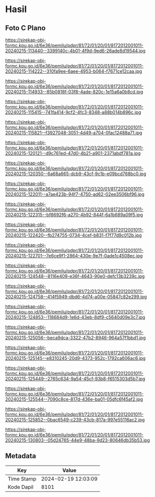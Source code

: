 # Hasil

## Foto C Plano

https://sirekap-obj-formc.kpu.go.id/6e36/pemilu/pdpr/81/72/01/20/01/8172012001011-20240215-113440--3399140c-4b01-4f9d-9ed6-26ade8d19544.jpg

https://sirekap-obj-formc.kpu.go.id/6e36/pemilu/pdpr/81/72/01/20/01/8172012001011-20240215-114222--310fa9ee-6aee-4953-b064-f7671ce12caa.jpg

https://sirekap-obj-formc.kpu.go.id/6e36/pemilu/pdpr/81/72/01/20/01/8172012001011-20240215-114933--85b0818f-03f8-4ade-820c-1e15a6a0b8cd.jpg

https://sirekap-obj-formc.kpu.go.id/6e36/pemilu/pdpr/81/72/01/20/01/8172012001011-20240215-115415--741fa414-9cf2-4fc3-8348-a88b014b896c.jpg

https://sirekap-obj-formc.kpu.go.id/6e36/pemilu/pdpr/81/72/01/20/01/8172012001011-20240215-115821--f3927048-3051-4d49-a704-0fac12488a71.jpg

https://sirekap-obj-formc.kpu.go.id/6e36/pemilu/pdpr/81/72/01/20/01/8172012001011-20240215-120121--d9c761ed-47d0-4b21-a901-2371abdf781a.jpg

https://sirekap-obj-formc.kpu.go.id/6e36/pemilu/pdpr/81/72/01/20/01/8172012001011-20240215-120350--6a68a665-dcb9-43cf-9c1b-e09bcd768bc0.jpg

https://sirekap-obj-formc.kpu.go.id/6e36/pemilu/pdpr/81/72/01/20/01/8172012001011-20240215-122011--a7ae423b-94f7-4750-ad62-02ee3506bf96.jpg

https://sirekap-obj-formc.kpu.go.id/6e36/pemilu/pdpr/81/72/01/20/01/8172012001011-20240215-122315--bf8692f6-a270-4b92-844f-6a1b689a09f5.jpg

https://sirekap-obj-formc.kpu.go.id/6e36/pemilu/pdpr/81/72/01/20/01/8172012001011-20240215-122420--fb274755-0734-4cef-b831-f7f77d9c012b.jpg

https://sirekap-obj-formc.kpu.go.id/6e36/pemilu/pdpr/81/72/01/20/01/8172012001011-20240215-122701--7e6ce9f1-2864-430e-9e7f-0ade1c4508ec.jpg

https://sirekap-obj-formc.kpu.go.id/6e36/pemilu/pdpr/81/72/01/20/01/8172012001011-20240215-124548--8116e409-e36f-4643-90e0-defc13b3239c.jpg

https://sirekap-obj-formc.kpu.go.id/6e36/pemilu/pdpr/81/72/01/20/01/8172012001011-20240215-124758--414f5949-dbd6-4d74-a00e-05847c82e299.jpg

https://sirekap-obj-formc.kpu.go.id/6e36/pemilu/pdpr/81/72/01/20/01/8172012001011-20240215-124853--118684d9-1e6d-43eb-8df9-c5640d09e3c7.jpg

https://sirekap-obj-formc.kpu.go.id/6e36/pemilu/pdpr/81/72/01/20/01/8172012001011-20240215-125056--beca9dca-3322-47b2-8946-964a57f1bbd1.jpg

https://sirekap-obj-formc.kpu.go.id/6e36/pemilu/pdpr/81/72/01/20/01/8172012001011-20240215-125145--e8310245-20d9-4373-952c-1792ca606ac6.jpg

https://sirekap-obj-formc.kpu.go.id/6e36/pemilu/pdpr/81/72/01/20/01/8172012001011-20240215-125449--2765c634-9a54-45cf-93b8-f6515303d5b7.jpg

https://sirekap-obj-formc.kpu.go.id/6e36/pemilu/pdpr/81/72/01/20/01/8172012001011-20240215-125544--7090c8ce-817d-436e-ba01-05dfc6f45af2.jpg

https://sirekap-obj-formc.kpu.go.id/6e36/pemilu/pdpr/81/72/01/20/01/8172012001011-20240215-125852--0bac6549-c239-43cb-817a-997e55116ac2.jpg

https://sirekap-obj-formc.kpu.go.id/6e36/pemilu/pdpr/81/72/01/20/01/8172012001011-20240215-130803--05d24765-44e9-48ba-9d23-80646db35b53.jpg


## Metadata

| Key        | Value               |
| ---------- | ------------------- |
| Time Stamp | 2024-02-19 12:03:09 |
| Kode Dapil | 8101                |



